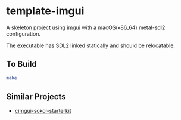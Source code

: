 # template-imgui

A skeleton project using [imgui](https://github.com/ocornut/imgui) with a macOS(x86_64) metal-sdl2 configuration.

The executable has SDL2 linked statically and should be relocatable.

## To Build

```bash
make
```

## Similar Projects

- [cimgui-sokol-starterkit](https://github.com/floooh/cimgui-sokol-starterkit)


